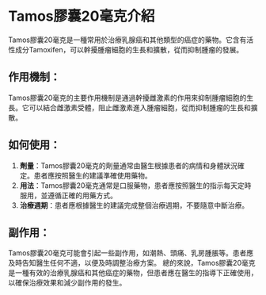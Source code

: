 # Tamos膠囊20毫克介紹
Tamos膠囊20毫克是一種常用於治療乳腺癌和其他類型的癌症的藥物。它含有活性成分Tamoxifen，可以幹擾腫瘤細胞的生長和擴散，從而抑制腫瘤的發展。
## 作用機制：
Tamos膠囊20毫克的主要作用機制是通過幹擾雌激素的作用來抑制腫瘤細胞的生長。它可以結合雌激素受體，阻止雌激素進入腫瘤細胞，從而抑制腫瘤的生長和擴散。
## 如何使用：
1. **劑量**：Tamos膠囊20毫克的劑量通常由醫生根據患者的病情和身體狀況確定。患者應按照醫生的建議準確使用藥物。
2. **用法**：Tamos膠囊20毫克通常是口服藥物，患者應按照醫生的指示每天定時服用，並遵循正確的用藥方式。
3. **治療週期**：患者應根據醫生的建議完成整個治療週期，不要隨意中斷治療。
## 副作用：
Tamos膠囊20毫克可能會引起一些副作用，如潮熱、頭痛、乳房腫脹等。患者應及時告知醫生任何不適，以便及時調整治療方案。
總的來說，Tamos膠囊20毫克是一種有效的治療乳腺癌和其他癌症的藥物，但患者應在醫生的指導下正確使用，以確保治療效果和減少副作用的發生。